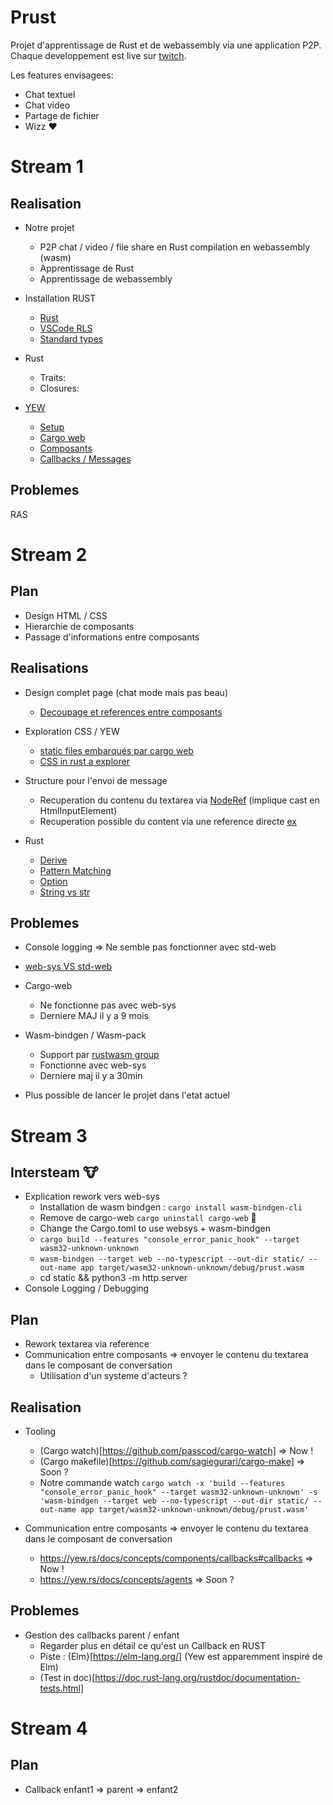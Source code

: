 # Prust
Projet d'apprentissage de Rust et de webassembly via une application P2P.
Chaque developpement est live sur [twitch](https://www.twitch.tv/imflog).

Les features envisagees:
* Chat textuel
* Chat video
* Partage de fichier
* Wizz :heart:

# Stream 1
## Realisation
* Notre projet
    * P2P chat / video / file share en Rust compilation en webassembly (wasm)
    * Apprentissage de Rust
    * Apprentissage de webassembly

* Installation RUST
    * [Rust](https://www.rust-lang.org/tools/install)
    * [VSCode RLS](https://marketplace.visualstudio.com/items?itemName=rust-lang.rust)
    * [Standard types](https://doc.rust-lang.org/1.2.0/std/index.html)

* Rust
    * Traits: 
    * Closures:

* [YEW](https://yew.rs/)
    * [Setup](https://yew.rs/docs/getting-started/project-setup)
    * [Cargo web](https://github.com/koute/cargo-web)
    * [Composants](https://yew.rs/docs/concepts/components)
    * [Callbacks / Messages](https://yew.rs/docs/concepts/components/callbacks)

## Problemes
RAS

# Stream 2
## Plan
* Design HTML / CSS
* Hierarchie de composants
* Passage d'informations entre composants

## Realisations
* Design complet page (chat mode mais pas beau)
    * [Decoupage et references entre composants](https://yew.rs/docs/concepts/html/components)

* Exploration CSS / YEW
    * [static files embarqués par cargo web](https://github.com/koute/cargo-web#static-files)
    * [CSS in rust a explorer](https://github.com/lukidoescode/css-in-rust)

* Structure pour l'envoi de message
    * Recuperation du contenu du textarea via [NodeRef](https://yew.rs/docs/concepts/components/refs) (implique cast en HtmlInputElement)
    * Recuperation possible du content via une reference directe [ex](https://github.com/yewstack/yew/blob/master/examples/textarea/)

* Rust
    * [Derive](https://doc.rust-lang.org/reference/attributes/derive.html)
    * [Pattern Matching](https://doc.rust-lang.org/book/ch18-03-pattern-syntax.html)
    * [Option](https://doc.rust-lang.org/std/option/)
    * [String vs str](https://www.ameyalokare.com/rust/2017/10/12/rust-str-vs-String.html)

## Problemes
* Console logging => Ne semble pas fonctionner avec std-web

* [web-sys VS std-web](https://yew.rs/docs/getting-started/choose-web-library)

* Cargo-web
    * Ne fonctionne pas avec web-sys
    * Derniere MAJ il y a 9 mois

* Wasm-bindgen / Wasm-pack
    * Support par [rustwasm group](https://rustwasm.github.io/)
    * Fonctionne avec web-sys
    * Derniere maj il y a 30min

* Plus possible de lancer le projet dans l'etat actuel

# Stream 3
## Intersteam :cow:
* Explication rework vers web-sys
    * Installation de wasm bindgen : `cargo install wasm-bindgen-cli`
    * Remove de cargo-web `cargo uninstall cargo-web` :pray:
    * Change the Cargo.toml to use websys + wasm-bindgen
    * `cargo build --features "console_error_panic_hook" --target wasm32-unknown-unknown`
    * `wasm-bindgen --target web --no-typescript --out-dir static/ --out-name app target/wasm32-unknown-unknown/debug/prust.wasm`
    * cd static && python3 -m http.server
* Console Logging / Debugging

## Plan
* Rework textarea via reference
* Communication entre composants => envoyer le contenu du textarea dans le composant de conversation
    * Utilisation d'un systeme d'acteurs ?

## Realisation
* Tooling
    * (Cargo watch)[https://github.com/passcod/cargo-watch] => Now !
    * (Cargo makefile)[https://github.com/sagiegurari/cargo-make] => Soon ?
    * Notre commande watch `cargo watch -x 'build --features "console_error_panic_hook" --target wasm32-unknown-unknown' -s 'wasm-bindgen --target web --no-typescript --out-dir static/ --out-name app target/wasm32-unknown-unknown/debug/prust.wasm'`

* Communication entre composants => envoyer le contenu du textarea dans le composant de conversation
    * https://yew.rs/docs/concepts/components/callbacks#callbacks => Now !
    * https://yew.rs/docs/concepts/agents => Soon ?

## Problemes
* Gestion des callbacks parent / enfant
    * Regarder plus en détail ce qu'est un Callback en RUST
    * Piste : (Elm}[https://elm-lang.org/] (Yew est apparemment inspiré de Elm)
    * (Test in doc)[https://doc.rust-lang.org/rustdoc/documentation-tests.html]

# Stream 4
## Plan
* Callback enfant1 => parent => enfant2